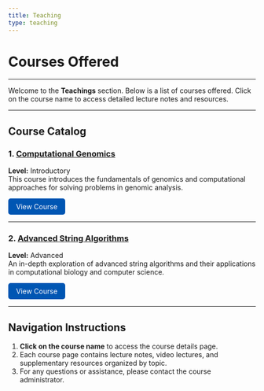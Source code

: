 ```yaml
---
title: Teaching
type: teaching
---
```

<head>
  <link
    href="https://fonts.googleapis.com/css?family=Montserrat"
    rel="stylesheet"
  />
  <link rel="stylesheet" href="../../assets/css/main.css" />
</head>

# Courses Offered
<hr>

Welcome to the **Teachings** section. Below is a list of courses offered. Click on the course name to access detailed lecture notes and resources.

---

## Course Catalog

### 1. [Computational Genomics](/courses/computational_genomics_course.html)
**Level:** Introductory  
This course introduces the fundamentals of genomics and computational approaches for solving problems in genomic analysis.

<div style="margin-top: 0.5rem;">
  <a href="/courses/computational_genomics_course.html" style="display: inline-block; padding: 0.5rem 1rem; background-color: #0056b3; color: white; text-decoration: none; border-radius: 5px;">View Course</a>
</div>

---

### 2. [Advanced String Algorithms](/courses/advanced_string_algorithms.html)
**Level:** Advanced  
An in-depth exploration of advanced string algorithms and their applications in computational biology and computer science.

<div style="margin-top: 0.5rem;">
  <a href="/courses/advanced_string_algorithms.html" style="display: inline-block; padding: 0.5rem 1rem; background-color: #0056b3; color: white; text-decoration: none; border-radius: 5px;">View Course</a>
</div>

---

## Navigation Instructions

1. **Click on the course name** to access the course details page.
2. Each course page contains lecture notes, video lectures, and supplementary resources organized by topic.
3. For any questions or assistance, please contact the course administrator.
